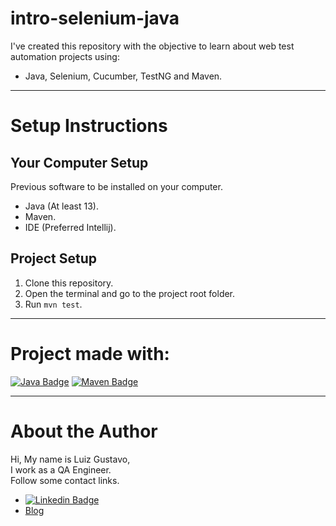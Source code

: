 # intro-selenium-java

I've created this repository with the objective to learn about web test automation projects using:
- Java, Selenium, Cucumber, TestNG and Maven.

---

# Setup Instructions

## Your Computer Setup

Previous software to be installed on your computer.
- Java (At least 13).
- Maven.
- IDE (Preferred Intellij).

## Project Setup

1. Clone this repository.
2. Open the terminal and go to the project root folder.
3. Run `mvn test`.

---

# Project made with:

[![Java Badge](https://img.shields.io/badge/java-%23ED8B00.svg?style=for-the-badge&logo=java&logoColor=white)](https://www.java.com/)
[![Maven Badge](https://img.shields.io/badge/Apache%20Maven-C71A36?style=for-the-badge&logo=Apache%20Maven&logoColor=white)](https://maven.apache.org/)

---

# About the Author
Hi, My name is Luiz Gustavo,\
I work as a QA Engineer.\
Follow some contact links.

- [![Linkedin Badge](https://img.shields.io/badge/-LinkedIn-blue?style=flat-square&logo=Linkedin&logoColor=white)](https://www.linkedin.com/in/luizgustavor/)
- [Blog](https://luizdeaguiar.com.br)
